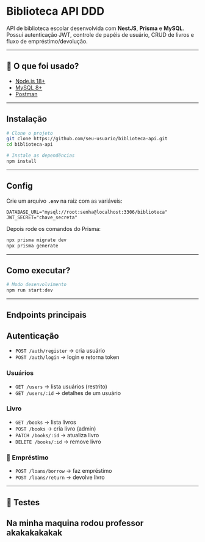 # Biblioteca API DDD

API de biblioteca escolar desenvolvida com **NestJS**, **Prisma** e **MySQL**.  
Possui autenticação JWT, controle de papéis de usuário, CRUD de livros e fluxo de empréstimo/devolução.  

---

## 🔧 O que foi usado?

- [Node.js 18+](https://nodejs.org/)  
- [MySQL 8+](https://www.mysql.com/)  
- [Postman](https://www.postman.com/)  

---

##  Instalação

```bash
# Clone o projeto
git clone https://github.com/seu-usuario/biblioteca-api.git
cd biblioteca-api

# Instale as dependências
npm install
```

---

## Config

Crie um arquivo **`.env`** na raiz com as variáveis:

```env
DATABASE_URL="mysql://root:senha@localhost:3306/biblioteca"
JWT_SECRET="chave_secreta"
```

Depois rode os comandos do Prisma:

```bash
npx prisma migrate dev
npx prisma generate
```

---

##  Como executar?

```bash
# Modo desenvolvimento
npm run start:dev
```

---

## Endpoints principais

## Autenticação
- `POST /auth/register` → cria usuário  
- `POST /auth/login` → login e retorna token 

###  Usuários
- `GET /users` → lista usuários (restrito)  
- `GET /users/:id` → detalhes de um usuário  

###  Livro
- `GET /books` → lista livros  
- `POST /books` → cria livro (admin)  
- `PATCH /books/:id` → atualiza livro  
- `DELETE /books/:id` → remove livro  

### 🔄 Empréstimo
- `POST /loans/borrow` → faz empréstimo  
- `POST /loans/return` → devolve livro  

---

## 🧪 Testes
## Na minha maquina rodou professor akakakakakak


